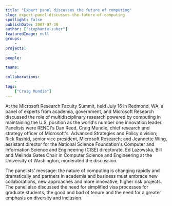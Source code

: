 ```yaml
---
title: "Expert panel discusses the future of computing"
slug: expert-panel-discusses-the-future-of-computing
spotlight: false
publishDate: 2007-07-30
author: ["stephanie-suber"]
featuredImage: null
groups:
    - 
projects:
    - 
people:
    - 
teams: 
    - 
collaborations:
    - 
tags:
    ["Craig Mundie"]
---
```

At the Microsoft Research Faculty Summit, held July 16 in Redmond, WA, a panel of experts from academia, government, and Microsoft Research discussed the role of multidisciplinary research powered by computing in maintaining the U.S. position as the world's number one innovation leader. Panelists were RENCI's Dan Reed, Craig Mundie, chief research and strategy officer of Microsoft's  Advanced Strategies and Policy division; Rick Rashid, senior vice president, Microsoft Research; and Jeannette Wing, assistant director for the National Science Foundation's Computer and Information Science and Engineering (CISE) directorate. Ed Lazowska, Bill and Melinda Gates Chair in Computer Science and Engineering at the University of Washington, moderated the discussion.



The panelists' message: the nature of computing is changing rapidly and dramatically and partners in academia and business must embrace new collaborations, new approaches and more innovative, higher risk projects. The panel also discussed the need for simplified visa processes for graduate students, the good and bad of tenure and the need for a greater emphasis on diversity and inclusion.
